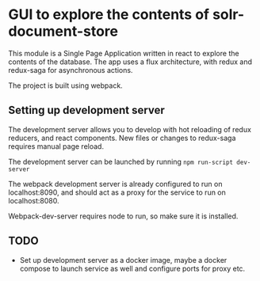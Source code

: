 # GUI to explore the contents of solr-document-store

This module is a Single Page Application written in react to explore the 
contents of the database. The app uses a flux architecture, with redux and 
redux-saga for asynchronous actions.

The project is built using webpack.

## Setting up development server

The development server allows you to develop with hot reloading of redux 
reducers, and react components. New files or changes to redux-saga requires 
manual page reload.

The development server can be launched by running `npm run-script dev-server`

The webpack development server is already configured to run on localhost:8090, 
and should act as a proxy for the service to run on localhost:8080.

Webpack-dev-server requires node to run, so make sure it is installed.

## TODO
 * Set up development server as a docker image, maybe a docker compose to
 launch service as well and configure ports for proxy etc.